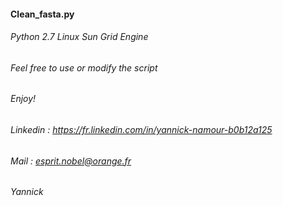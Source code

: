 #### Clean_fasta.py
###### Python 2.7   Linux   Sun Grid Engine
###### Feel free to use or modify the script
###### Enjoy!
###### Linkedin : https://fr.linkedin.com/in/yannick-namour-b0b12a125
###### Mail : esprit.nobel@orange.fr
###### Yannick
